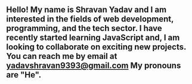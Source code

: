 Hello! My name is Shravan Yadav and I am interested in the fields of web development, programming, and the tech sector.
I have recently started learning JavaScript and,
I am looking to collaborate on exciting new projects.
You can reach me by email at yadavshravan9393@gmail.com
My pronouns are "He".
- 

<!---
Shravan9393/Shravan9393 is a ✨ special ✨ repository because its `README.md` (this file) appears on your GitHub profile.
You can click the Preview link to take a look at your changes.
--->
